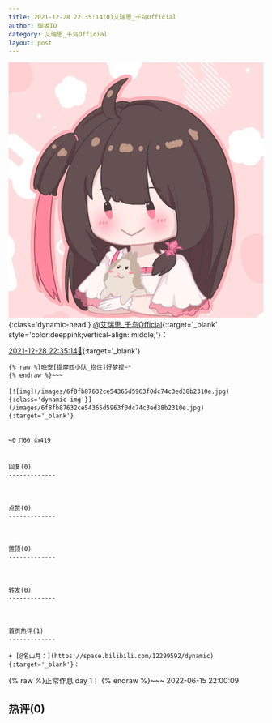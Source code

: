```yaml
---
title: 2021-12-28 22:35:14(0)艾瑞思_千鸟Official
author: 御坂IO
category: 艾瑞思_千鸟Official
layout: post
---
```


![img](/images/7e08840c56f251de28bdf766b647bd5fe9a5d50a.jpg){:class='dynamic-head'}
[@艾瑞思_千鸟Official](https://space.bilibili.com/1090010845/dynamic){:target='_blank' style='color:deeppink;vertical-align: middle;'}：

[2021-12-28 22:35:14🔗](https://t.bilibili.com/609300012123761044){:target='_blank'}

~~~
{% raw %}晚安[提摩西小队_抱住]好梦捏~*
{% endraw %}~~~

[![img](/images/6f8fb87632ce54365d5963f0dc74c3ed38b2310e.jpg){:class='dynamic-img'}](/images/6f8fb87632ce54365d5963f0dc74c3ed38b2310e.jpg){:target='_blank'}


↪️0 💬66 👍419


回复(0)
-------------



点赞(0)
-------------



置顶(0)
-------------



转发(0)
-------------



首页热评(1)
-------------

+ [@名山月：](https://space.bilibili.com/12299592/dynamic){:target='_blank'}：
~~~
{% raw %}正常作息 day 1！
{% endraw %}~~~
2022-06-15 22:00:09


热评(0)
-------------



